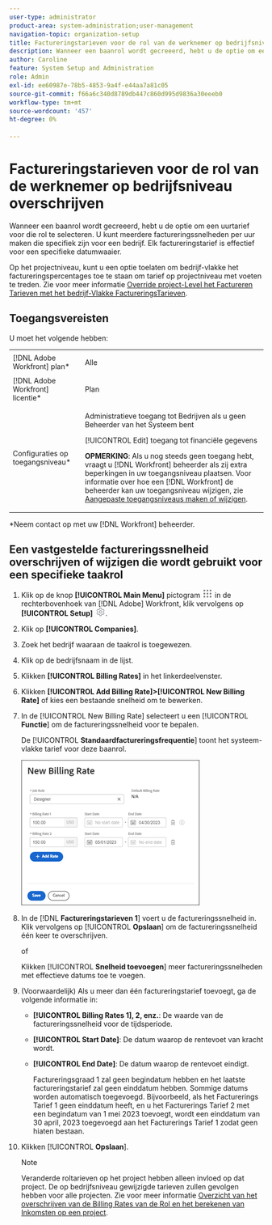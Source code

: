 ```yaml
---
user-type: administrator
product-area: system-administration;user-management
navigation-topic: organization-setup
title: Factureringstarieven voor de rol van de werknemer op bedrijfsniveau overschrijven
description: Wanneer een baanrol wordt gecreeerd, hebt u de optie om een uurtarief voor die rol te selecteren. U kunt een factureringstarief per uur tot stand brengen dat voor een bedrijf specifiek is.
author: Caroline
feature: System Setup and Administration
role: Admin
exl-id: ee60987e-78b5-4853-9a4f-e44aa7a81c05
source-git-commit: f66a6c340d8789db447c860d995d9836a30eeeb0
workflow-type: tm+mt
source-wordcount: '457'
ht-degree: 0%

---
```


# Factureringstarieven voor de rol van de werknemer op bedrijfsniveau overschrijven

Wanneer een baanrol wordt gecreeerd, hebt u de optie om een uurtarief voor die rol te selecteren. U kunt meerdere factureringssnelheden per uur maken die specifiek zijn voor een bedrijf. Elk factureringstarief is effectief voor een specifieke datumwaaier.

Op het projectniveau, kunt u een optie toelaten om bedrijf-vlakke het factureringspercentages toe te staan om tarief op projectniveau met voeten te treden. Zie voor meer informatie [Override project-Level het Factureren Tarieven met het bedrijf-Vlakke FactureringsTarieven](../../../manage-work/projects/project-finances/override-project-level-with-company-level-billing-rates.md).

## Toegangsvereisten

U moet het volgende hebben:

<table style="table-layout:auto"> 
 <col> 
 <col> 
 <tbody> 
  <tr> 
   <td role="rowheader">[!DNL Adobe Workfront] plan*</td> 
   <td> <p>Alle </p> </td> 
  </tr> 
  <tr> 
   <td role="rowheader">[!DNL Adobe Workfront] licentie*</td> 
   <td>Plan</td> 
  </tr> 
  <tr> 
   <td role="rowheader">Configuraties op toegangsniveau*</td> 
   <td> <p>Administratieve toegang tot Bedrijven als u geen Beheerder van het Systeem bent</p> <p>[!UICONTROL Edit] toegang tot financiële gegevens</p> <p><b>OPMERKING</b>: Als u nog steeds geen toegang hebt, vraagt u [!DNL Workfront] beheerder als zij extra beperkingen in uw toegangsniveau plaatsen. Voor informatie over hoe een [!DNL Workfront] de beheerder kan uw toegangsniveau wijzigen, zie <a href="../../../administration-and-setup/add-users/configure-and-grant-access/create-modify-access-levels.md" class="MCXref xref">Aangepaste toegangsniveaus maken of wijzigen</a>.</p> </td> 
  </tr> 
 </tbody> 
</table>

&#42;Neem contact op met uw [!DNL Workfront] beheerder.

## Een vastgestelde factureringssnelheid overschrijven of wijzigen die wordt gebruikt voor een specifieke taakrol

1. Klik op de knop **[!UICONTROL Main Menu]** pictogram ![](assets/main-menu-icon.png) in de rechterbovenhoek van [!DNL Adobe] Workfront, klik vervolgens op **[!UICONTROL Setup]** ![](assets/gear-icon-settings.png).

1. Klik op **[!UICONTROL Companies]**.
1. Zoek het bedrijf waaraan de taakrol is toegewezen.
1. Klik op de bedrijfsnaam in de lijst.
1. Klikken **[!UICONTROL Billing Rates]** in het linkerdeelvenster.
1. Klikken **[!UICONTROL Add Billing Rate]>[!UICONTROL New Billing Rate]** of kies een bestaande snelheid om te bewerken.
1. In de [!UICONTROL New Billing Rate] selecteert u een [!UICONTROL **Functie**] om de factureringssnelheid voor te bepalen.

   De [!UICONTROL **Standaardfactureringsfrequentie**] toont het systeem-vlakke tarief voor deze baanrol.

   ![Dialoogvenster Nieuwe factureringsfrequentie](assets/date-effective-billing-rates-for-company.png)

1. In de [!DNL **Factureringstarieven 1**] voert u de factureringssnelheid in. Klik vervolgens op [!UICONTROL **Opslaan**] om de factureringssnelheid één keer te overschrijven.

   of

   Klikken [!UICONTROL **Snelheid toevoegen**] meer factureringssnelheden met effectieve datums toe te voegen.

1. (Voorwaardelijk) Als u meer dan één factureringstarief toevoegt, ga de volgende informatie in:

   * **[!UICONTROL Billing Rates 1], 2, enz.**: De waarde van de factureringssnelheid voor de tijdsperiode.
   * **[!UICONTROL Start Date]**: De datum waarop de rentevoet van kracht wordt.
   * **[!UICONTROL End Date]**: De datum waarop de rentevoet eindigt.

     Factureringsgraad 1 zal geen begindatum hebben en het laatste factureringstarief zal geen einddatum hebben. Sommige datums worden automatisch toegevoegd. Bijvoorbeeld, als het Facturerings Tarief 1 geen einddatum heeft, en u het Facturerings Tarief 2 met een begindatum van 1 mei 2023 toevoegt, wordt een einddatum van 30 april, 2023 toegevoegd aan het Facturerings Tarief 1 zodat geen hiaten bestaan.

1. Klikken [!UICONTROL **Opslaan**].

   >[!NOTE]
   >
   >Veranderde roltarieven op het project hebben alleen invloed op dat project. De op bedrijfsniveau gewijzigde tarieven zullen gevolgen hebben voor alle projecten. Zie voor meer informatie [Overzicht van het overschrijven van de Billing Rates van de Rol en het berekenen van Inkomsten op een project](../../../manage-work/projects/project-finances/override-role-billing-rates-and-calculate-project-revenue.md).
